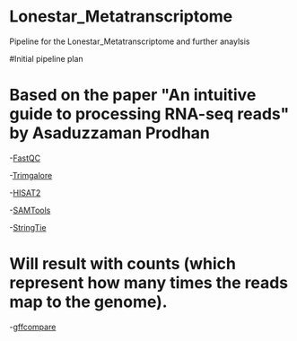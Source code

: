# Lonestar_Metatranscriptome
Pipeline for the Lonestar_Metatranscriptome and further anaylsis

#Initial pipeline plan
# Based on the paper "An intuitive guide to processing RNA-seq reads" by Asaduzzaman Prodhan
-[FastQC](https://www.bioinformatics.babraham.ac.uk/projects/fastqc/) 

-[Trimgalore](https://github.com/FelixKrueger/TrimGalore)

-[HISAT2](https://daehwankimlab.github.io/hisat2/)

-[SAMTools](https://www.htslib.org/)

-[StringTie](https://github.com/gpertea/stringtie)
# Will result with counts (which represent how many times the reads map to the genome).

-[gffcompare](https://ccb.jhu.edu/software/stringtie/gffcompare.shtml)
